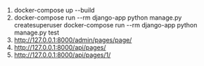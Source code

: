 1. docker-compose up --build
2. docker-compose run --rm django-app python manage.py createsuperuser
   docker-compose run --rm django-app python manage.py test
3. http://127.0.0.1:8000/admin/pages/page/
4. http://127.0.0.1:8000/api/pages/
5. http://127.0.0.1:8000/api/pages/1/